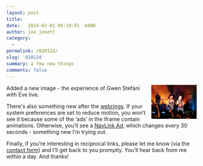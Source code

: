 ```yaml
---
layout: post
title:  
date:   2024-02-01 09:19:55 -0400
author: joe jenett
category:
  -  
permalink: /020124/
slug: '020124'
summary: a few new things
comments: false
---
```

<p><a href="/images/show?image=gweneve"><img src="/images/thumbs/thumb_gweneve.jpg" width="120" alt="gwen and eve - an experience" style="position:relative;float:right;margin:0 0 6px 6px;"></a>
Added a new image - the experience of Gwen Stefani with Eve live.
</p>
<p>
There's also something new after the <a href="/rings/">webrings</a>. If your system preferences are set to reduce motion, you won’t see it because some of the ‘ads’ in the iframe contain animations. Otherwise, you’ll see a <a href="https://dimden.dev/navlinkads/">NavLink Ad</a>, which changes every 30 seconds - something new I’m trying out.  
</p>
<p>
Finally, if you’re interesting in reciprocal links, please let me know (via the <a href="https://joejenett.com/contact/">contact form</a>) and I’ll get back to you promptly. You’ll hear back from me within a day. And thanks!
</p>
<p>
	<a style="display:none;" href="https://brid.gy/publish/mastodon"><small>(cross-posted to mastodon)</small></a>
</p>